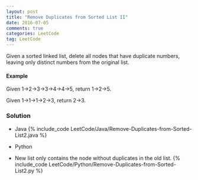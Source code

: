 ```yaml
---
layout: post
title: "Remove Duplicates from Sorted List II"
date: 2016-07-05
comments: true
categories: LeetCode
tag: LeetCode
---
```




Given a sorted linked list, delete all nodes that have duplicate numbers, leaving only distinct numbers from the original list.

#### Example
Given 1->2->3->3->4->4->5, return 1->2->5.

Given 1->1->1->2->3, return 2->3.

<!--more-->
### Solution
* Java
{% include_code LeetCode/Java/Remove-Duplicates-from-Sorted-List2.java %}

* Python
* New list only contains the node without duplicates in the old list.
{% include_code LeetCode/Python/Remove-Duplicates-from-Sorted-List2.py %}
